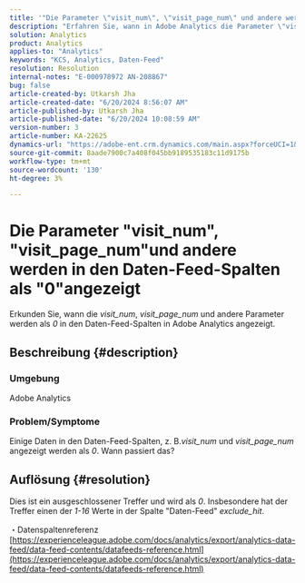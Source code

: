 ```yaml
---
title: '"Die Parameter \"visit_num\", \"visit_page_num\" und andere werden in Daten-Feed-Spalten als \"0\" angezeigt.'
description: "Erfahren Sie, wann in Adobe Analytics die Parameter \"visit_num\", \"visit_page_num\" und andere als \"0\" in den Daten-Feed-Spalten angezeigt werden."
solution: Analytics
product: Analytics
applies-to: "Analytics"
keywords: "KCS, Analytics, Daten-Feed"
resolution: Resolution
internal-notes: "E-000978972 AN-208867"
bug: false
article-created-by: Utkarsh Jha
article-created-date: "6/20/2024 8:56:07 AM"
article-published-by: Utkarsh Jha
article-published-date: "6/20/2024 10:08:59 AM"
version-number: 3
article-number: KA-22625
dynamics-url: "https://adobe-ent.crm.dynamics.com/main.aspx?forceUCI=1&pagetype=entityrecord&etn=knowledgearticle&id=04157dea-e22e-ef11-840a-00224809e160"
source-git-commit: 8aade7900c7a408f045bb9189535183c11d9175b
workflow-type: tm+mt
source-wordcount: '130'
ht-degree: 3%

---
```


# Die Parameter &quot;visit_num&quot;, &quot;visit_page_num&quot;und andere werden in den Daten-Feed-Spalten als &quot;0&quot;angezeigt


Erkunden Sie, wann die *visit_num*, *visit_page_num* und andere Parameter werden als *0* in den Daten-Feed-Spalten in Adobe Analytics angezeigt.

## Beschreibung {#description}


### Umgebung

Adobe Analytics



### Problem/Symptome

Einige Daten in den Daten-Feed-Spalten, z. B.*visit_num* und *visit_page_num* angezeigt werden als *0*. Wann passiert das?


## Auflösung {#resolution}


Dies ist ein ausgeschlossener Treffer und wird als *0*. Insbesondere hat der Treffer einen der *1-16* Werte in der Spalte &quot;Daten-Feed&quot; *exclude_hit*.

・Datenspaltenreferenz
[https://experienceleague.adobe.com/docs/analytics/export/analytics-data-feed/data-feed-contents/datafeeds-reference.html](https://experienceleague.adobe.com/docs/analytics/export/analytics-data-feed/data-feed-contents/datafeeds-reference.html)
